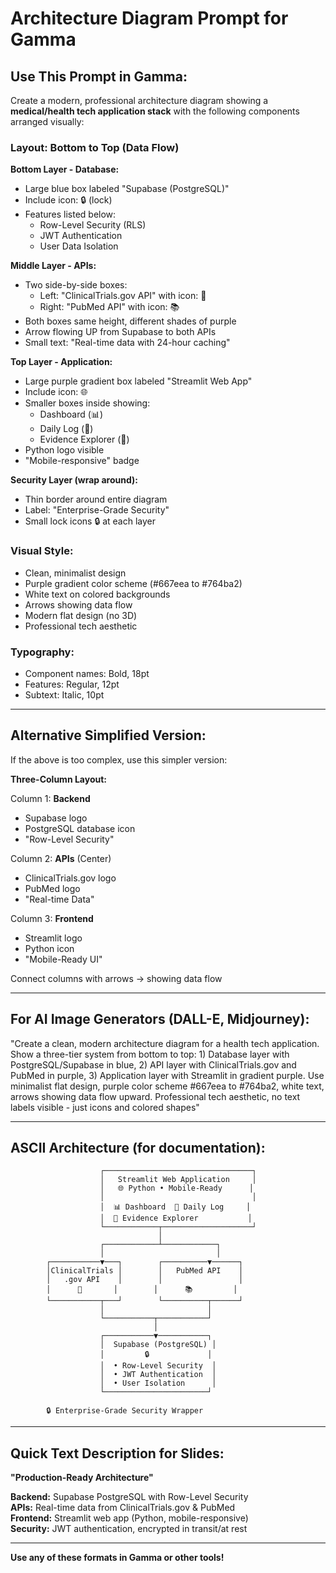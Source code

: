 # Architecture Diagram Prompt for Gamma

## Use This Prompt in Gamma:

Create a modern, professional architecture diagram showing a **medical/health tech application stack** with the following components arranged visually:

### Layout: Bottom to Top (Data Flow)

**Bottom Layer - Database:**
- Large blue box labeled "Supabase (PostgreSQL)"
- Include icon: 🔒 (lock)
- Features listed below:
  - Row-Level Security (RLS)
  - JWT Authentication
  - User Data Isolation

**Middle Layer - APIs:**
- Two side-by-side boxes:
  - Left: "ClinicalTrials.gov API" with icon: 🏥
  - Right: "PubMed API" with icon: 📚
- Both boxes same height, different shades of purple
- Arrow flowing UP from Supabase to both APIs
- Small text: "Real-time data with 24-hour caching"

**Top Layer - Application:**
- Large purple gradient box labeled "Streamlit Web App"
- Include icon: 🌐
- Smaller boxes inside showing:
  - Dashboard (📊)
  - Daily Log (📝)
  - Evidence Explorer (🔬)
- Python logo visible
- "Mobile-responsive" badge

**Security Layer (wrap around):**
- Thin border around entire diagram
- Label: "Enterprise-Grade Security"
- Small lock icons 🔒 at each layer

### Visual Style:
- Clean, minimalist design
- Purple gradient color scheme (#667eea to #764ba2)
- White text on colored backgrounds
- Arrows showing data flow
- Modern flat design (no 3D)
- Professional tech aesthetic

### Typography:
- Component names: Bold, 18pt
- Features: Regular, 12pt
- Subtext: Italic, 10pt

---

## Alternative Simplified Version:

If the above is too complex, use this simpler version:

**Three-Column Layout:**

Column 1: **Backend**
- Supabase logo
- PostgreSQL database icon
- "Row-Level Security"

Column 2: **APIs** (Center)
- ClinicalTrials.gov logo
- PubMed logo
- "Real-time Data"

Column 3: **Frontend**
- Streamlit logo
- Python icon
- "Mobile-Ready UI"

Connect columns with arrows → showing data flow

---

## For AI Image Generators (DALL-E, Midjourney):

"Create a clean, modern architecture diagram for a health tech application. Show a three-tier system from bottom to top: 1) Database layer with PostgreSQL/Supabase in blue, 2) API layer with ClinicalTrials.gov and PubMed in purple, 3) Application layer with Streamlit in gradient purple. Use minimalist flat design, purple color scheme #667eea to #764ba2, white text, arrows showing data flow upward. Professional tech aesthetic, no text labels visible - just icons and colored shapes"

---

## ASCII Architecture (for documentation):

```
                    ┌─────────────────────────────────┐
                    │   Streamlit Web Application     │
                    │   🌐 Python • Mobile-Ready      │
                    │                                 │
                    │  📊 Dashboard  📝 Daily Log     │
                    │  🔬 Evidence Explorer           │
                    └────────────┬────────────────────┘
                                 │
                    ┌────────────┴────────────┐
                    │                         │
        ┌───────────▼───┐        ┌──────────▼──────┐
        │ClinicalTrials │        │   PubMed API    │
        │   .gov API    │        │                 │
        │      🏥       │        │      📚         │
        └───────────┬───┘        └──────────┬──────┘
                    │                       │
                    └───────────┬───────────┘
                                │
                    ┌───────────▼───────────┐
                    │  Supabase (PostgreSQL) │
                    │         🔒             │
                    │  • Row-Level Security  │
                    │  • JWT Authentication  │
                    │  • User Isolation      │
                    └───────────────────────┘

        🔒 Enterprise-Grade Security Wrapper
```

---

## Quick Text Description for Slides:

**"Production-Ready Architecture"**

**Backend:** Supabase PostgreSQL with Row-Level Security  
**APIs:** Real-time data from ClinicalTrials.gov & PubMed  
**Frontend:** Streamlit web app (Python, mobile-responsive)  
**Security:** JWT authentication, encrypted in transit/at rest

---

**Use any of these formats in Gamma or other tools!**


